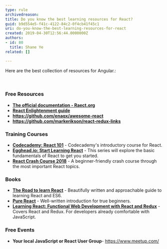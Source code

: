 ```yaml
---
type: rule
archivedreason: 
title: Do you know the best learning resources for React?
guid: b9d554e5-f41c-4122-84c2-0f4cb41f45c1
uri: do-you-know-the-best-learning-resources-for-react
created: 2019-04-30T12:56:44.0000000Z
authors:
- id: 80
  title: Shane Ye
related: []

---
```



​Here are the best collection of resources for Angular.&#58;<br>
<br><excerpt class='endintro'></excerpt><br>
<h3 class="ssw15-rteElement-H3">Free Resources<br></h3><ul><li><a href="https&#58;//reactjs.org/docs/getting-started.html"><strong>The official documentation - Raect.org</strong></a></li><li><a href="https&#58;//www.reactenlightenment.com/"><strong>React Enlightenment guide</strong></a></li><li><a href="https&#58;//github.com/enaqx/awesome-react"><strong>https&#58;//github.com/enaqx/awesome-react</strong></a></li><li><a href="https&#58;//github.com/markerikson/react-redux-links"><strong>https&#58;//github.com/markerikson/react-redux-links</strong></a></li></ul><h3 class="ssw15-rteElement-H3">Training Courses​ </h3><ul><li><a href="https&#58;//www.codecademy.com/learn/react-101"><strong>Codecademy&#58; React 101</strong></a>&#160;- Codecademy's introductory course for React.</li><li><a href="https&#58;//egghead.io/courses/start-learning-react"><strong>Egghead.io&#58; Start Learning React</strong></a>&#160;- This series will explore the basic fundamentals of React to get you started.</li><li><a href="https&#58;//www.youtube.com/watch?v=Ke90Tje7VS0"><strong>React Crash Course 2018</strong></a>&#160;- A beginner-friendly crash course through the most important React topics.</li></ul><h3 class="ssw15-rteElement-H3">Book​​​s</h3><ul><li><a href="https&#58;//www.amazon.com/gp/product/172004399X"><strong>The Road to learn React</strong></a>&#160;- Beautifully written and approachable guide to learning React and ES6.</li><li><a href="https&#58;//daveceddia.com/pure-react/"><strong>Pure React</strong></a>&#160;- Well-written introduction for true beginners.</li><li><a href="https&#58;//www.amazon.com/gp/product/1491954620"><strong>Learning React&#58; Functional Web Development with React and Redux</strong></a>&#160;- Covers React and Redux. For developers already comfortable with JavaScript.</li></ul><h3 class="ssw15-rteElement-H3">Free Events​ </h3><ul><li><strong>Your local JavaScript or React User Group</strong>-&#160;<a href="https&#58;//www.meetup.com/">https&#58;//www.meetup.com/</a>​<br></li></ul>


